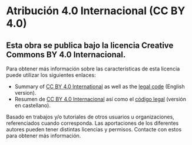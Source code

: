 # Atribución 4.0 Internacional (CC BY 4.0)

## Esta obra se publica bajo la licencia Creative Commons BY 4.0 Internacional. 

Para obtener más información sobre las características de esta licencia puede utilizar los siguientes enlaces:
 * Summary of [CC BY 4.0 International](https://creativecommons.org/licenses/by/4.0/deed.en) as well as the [legal code](https://creativecommons.org/licenses/by/4.0/legalcode) (English version).
 * Resumen de [CC BY 4.0 Internacional](https://creativecommons.org/licenses/by/4.0/deed.en) así como el [código legal](https://creativecommons.org/licenses/by/4.0/legalcode.es) (versión en castellano).

Basado en trabajos y/o tutoriales de otros usuarios u organizaciones, referenciados cuando corresponda.
Las aportaciones de los diferentes autores pueden tener distintas licencias y permisos. Contacte con estos para obtener más información.
